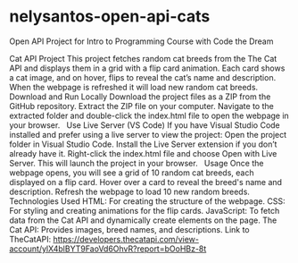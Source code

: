 # nelysantos-open-api-cats
Open API Project for Intro to Programming Course with Code the Dream

Cat API Project
This project fetches random cat breeds from the The Cat API and displays them in a grid with a flip card animation. Each card shows a cat image, and on hover, flips to reveal the cat’s name and description. When the webpage is refreshed it will load new random cat breeds.
 
Download and Run Locally
Download the project files as a ZIP from the GitHub repository.
Extract the ZIP file on your computer.
Navigate to the extracted folder and double-click the index.html file to open the webpage in your browser.
 
Use Live Server (VS Code)
If you have Visual Studio Code installed and prefer using a live server to view the project:
Open the project folder in Visual Studio Code.
Install the Live Server extension if you don’t already have it.
Right-click the index.html file and choose Open with Live Server. This will launch the project in your browser.
 
Usage
Once the webpage opens, you will see a grid of 10 random cat breeds, each displayed on a flip card. Hover over a card to reveal the breed's name and description. Refresh the webpage to load 10 new random breeds.
 
Technologies Used
HTML: For creating the structure of the webpage.
CSS: For styling and creating animations for the flip cards.
JavaScript: To fetch data from the Cat API and dynamically create elements on the page.
The Cat API: Provides images, breed names, and descriptions.
Link to TheCatAPI: https://developers.thecatapi.com/view-account/ylX4blBYT9FaoVd6OhvR?report=bOoHBz-8t